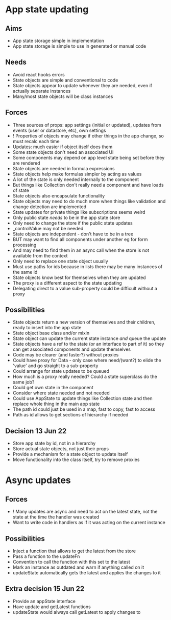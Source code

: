 App state updating
==================

Aims
----

- App state storage simple in implementation
- App state storage is simple to use in generated or manual code

Needs
-----

- Avoid react hooks errors
- State objects are simple and conventional to code
- State objects appear to update whenever they are needed, even if actually separate instances
- Many/most state objects will be class instances


Forces
------
- Three sources of props: app settings (initial or updated), updates from events (user or datastore, etc), own settings
- ! Properties of objects may change if other things in the app change, so must recalc each time
- Updates: much easier if object itself does them
- Some state objects don't need an associated UI
- Some components may depend on app level state being set before they are rendered
- State objects are needed in formula expressions
- State objects help make formulas simpler by acting as values
- A lot of the state is only needed internally to the component
- But things like Collection don't really need a component and have loads of state
- State objects also encapsulate functionality
- State objects may need to do much more when things like validation and change detection are implemented 
- State updates for private things like subscriptions seems weird
- Only public state _needs_ to be in the app state store
- Only need to change the store if the public state updates
- _controlValue may not be needed
- State objects are independent - don't have to be in a tree
- BUT may want to find all components under another eg for form processing
- And may need to find them in an async call when the store is not available from the context
- Only need to replace one state object usually
- Must use paths for ids because in lists there may be many instances of the same id
- State objects know best for themselves when they are updated
- The proxy is a different aspect to the state updating
- Delegating direct to a value sub-property could be difficult without a proxy



Possibilities
-------------

- State objects return a new version of themselves and their children, ready to insert into the app state
- State object base class and/or mixin
- State object can update the current state instance _and_ queue the update
- State objects have a ref to the state (or an interface to part of it) so they can get associated components and update themselves
- Code may be clearer (and faster?) without proxies
- Could have proxy for Data - only case where need/(want?) to elide the 'value' and go straight to a sub-property
- Could arrange for state updates to be queued
- How much is a proxy really needed?  Could a state superclass do the same job?
- Could get own state in the component
- Consider where state needed and not needed
- Could use AppState to update things like Collection state and then replace whole thing in the main app state
- The path id could just be used in a map, fast to copy, fast to access
- Path as id allows to get sections of hierarchy if needed


Decision 13 Jun 22
------------------

- Store app state by id, not in a hierarchy
- Store actual state objects, not just their props
- Provide a mechanism for a state object to update itself
- Move functionality into the class itself, try to remove proxies

Async updates
=============

Forces
--------------

- ! Many updates are async and need to act on the latest state, not the state at the time the handler was created
- Want to write code in handlers as if it was acting on the current instance

Possibilities
-------------

- Inject a function that allows to get the latest from the store
- Pass a function to the updateFn
- Convention to call the function with this set to the latest
- Mark an instance as outdated and warn if anything called on it
- updateState automatically gets the latest and applies the changes to it

Extra decision 15 Jun 22
------------------------

- Provide an appState interface
- Have update and getLatest functions
- updateState would always call getLatest to apply changes to